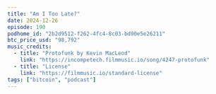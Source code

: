 ```yaml
---
title: "Am I Too Late?"
date: 2024-12-26
episode: 190
podhome_id: "2b2d9512-f262-4fc4-8c03-bd90e5e26211"
btc_price_usd: "98,792"
music_credits:
  - title: "Protofunk by Kevin MacLeod"
    link: "https://incompetech.filmmusic.io/song/4247-protofunk"
  - title: "License"
    link: "https://filmmusic.io/standard-license"
tags: ["bitcoin", "podcast"]
---
```

